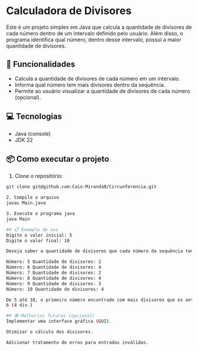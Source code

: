 # Calculadora de Divisores

Este é um projeto simples em Java que calcula a quantidade de divisores de cada número dentro de um intervalo definido pelo usuário. Além disso, o programa identifica qual número, dentro desse intervalo, possui a maior quantidade de divisores.

## 🚀 Funcionalidades

- Calcula a quantidade de divisores de cada número em um intervalo.
- Informa qual número tem mais divisores dentro da sequência.
- Permite ao usuário visualizar a quantidade de divisores de cada número (opcional).

## 💻 Tecnologias

- Java (console)
- JDK 22

## 📦 Como executar o projeto

1. Clone o repositório:

```bash
git clone git@github.com:Caio-Miranda0/Circunferencia.git

2. Compile o arquivo
javac Main.java

3. Execute o programa java
java Main

## 📋 Exemplo de uso
Digite o valor inicial: 5
Digite o valor final: 10

Deseja saber a quantidade de divisores que cada número da sequência tem? y/n y

Número: 5 Quantidade de divisores: 2
Número: 6 Quantidade de divisores: 4
Número: 7 Quantidade de divisores: 2
Número: 8 Quantidade de divisores: 4
Número: 9 Quantidade de divisores: 3
Número: 10 Quantidade de divisores: 4

De 5 até 10, o primeiro número encontrado com mais divisores que os anteriores foi:
6 (4 div.)

## 🛠️ Melhorias futuras (opcional)
Implementar uma interface gráfica (GUI).

Otimizar o cálculo dos divisores.

Adicionar tratamento de erros para entradas inválidas.

